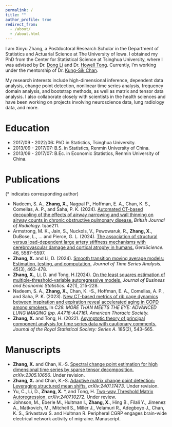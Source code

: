 ```yaml
---
permalink: /
title: ""
author_profile: true
redirect_from: 
  - /about/
  - /about.html
---
```


I am Xinyu Zhang, a Postdoctoral Research Scholar in the Department of Statistics and Actuarial Science at The University of Iowa. I obtained my PhD from the Center for Statistical Science at Tsinghua University, where I was advised by Dr. [Dong Li](https://www.stat.tsinghua.edu.cn/teachers/dongli/) and Dr. [Howell Tong](https://scholar.google.com/citations?user=5t5s9yMAAAAJ&hl=zh-CN). Currently, I’m working under the mentorship of Dr. [Kung-Sik Chan](https://scholar.google.com/citations?user=yuqVgEUAAAAJ&hl=zh-CN). 

My research interests include high-dimensional inference, dependent data analysis, change point detection, nonlinear time series analysis, frequency domain analysis, and bootstrap methods, as well as matrix and tensor data analysis. I also collaborate closely with scientists in the health sciences and have been working on projects involving neuroscience data, lung radiology data, and more.



Education
======
- 2017/09 - 2022/06: PhD in Statistics, Tsinghua University.
- 2013/09 - 2017/07: B.S. in Statistics, Renmin University of China.
- 2013/09 - 2017/07: B.Ec. in Economic Statistics, Renmin University of China.

Publications
======
(\* indicates corresponding author)
- Nadeem, S. A., **Zhang, X.**, Nagpal P., Hoffman, E. A., Chan, K. S., Comellas, A. P., and Saha, P. K. (2024). [Automated CT-based decoupling of the effects of airway narrowing and wall thinning on airway counts in chronic obstructive pulmonary disease.](https://academic.oup.com/bjr/advance-article/doi/10.1093/bjr/tqae211/7840261) *British Journal of Radiology.* tqae211.
- Armstrong, M. K., Jain, S., Nuckols, V., Pewowaruk, R., **Zhang, X.**, DuBose, L., ... and Pierce, G. L. (2024).
  [The association of structural versus load-dependent large artery stiffness mechanisms with cerebrovascular damage and cortical atrophy in humans.](https://link.springer.com/article/10.1007/s11357-024-01254-5#:~:text=These%20findings%20are%20consistent%20with,5%2C6%2C7%5D)
  *GeroScience.* 46, 5587–5597.
- **Zhang, X.** and Li, D. (2024). [Smooth transition moving average models: Estimation, testing, and computation.](https://onlinelibrary.wiley.com/doi/full/10.1111/jtsa.12721) *Journal of Time Series Analysis.* 45(3), 463-478.
- **Zhang, X.**, Li, D. and  Tong, H.(2024). [On the least squares estimation of multiple-threshold-variable autoregressive models.](https://www.tandfonline.com/doi/abs/10.1080/07350015.2023.2174124) *Journal of Business and Economic Statistics.* 42(1), 215-228.
- Nadeem, S. A., **Zhang, X.**, Chan, K. -S., Hoffman, E. A., Comellas, A. P., and Saha, P. K. (2023). [New CT-based metrics of rib cage dynamics between inspiration and expiration reveal accelerated aging in COPD among smokers.](https://www.atsjournals.org/doi/abs/10.1164/ajrccm-conference.2023.207.1_MeetingAbstracts.A4716) In *C29. MORE THAN MEETS THE EYE: ADVANCED LUNG IMAGING (pp. A4716-A4716). American Thoracic Society.*
- **Zhang, X.** and Tong, H. (2022). [Asymptotic theory of principal component analysis for time series data with cautionary comments.](https://academic.oup.com/jrsssa/article/185/2/543/7068980) *Journal of the Royal Statistical Society: Series A.* 185(2), 543–565.

Manuscripts
======
- **Zhang, X.** and  Chan, K.-S. [Spectral change point estimation for high dimensional time series by sparse tensor decomposition.](https://arxiv.org/abs/2305.10656) *arXiv:2305.10656*. Under revision.
- **Zhang, X.** and  Chan, K.-S. [Adaptive matrix change point detection: Leveraging structured mean shifts.](https://arxiv.org/abs/2401.17473) *arXiv:2401.17473*.  Under revision.
- Yu, C., Li, D., **Zhang, X.** \*, and Tong, H. [Two-way Threshold Matrix Autoregression.](https://arxiv.org/abs/2407.10272) *arXiv:2407.10272*. Under review.
- Johnson, M., Eberle M., Hultman I., **Zhang, X.**, Hing B., Filali Y., Jimenez A., Matkovich, M., Mitchell S., Miller J., Velamuri R., Adegboyo J., Chan, K. S., Srivastava S. and Hultman R.
Peripheral CGRP engages brain-wide electrical network activity of migraine. Manuscript.
